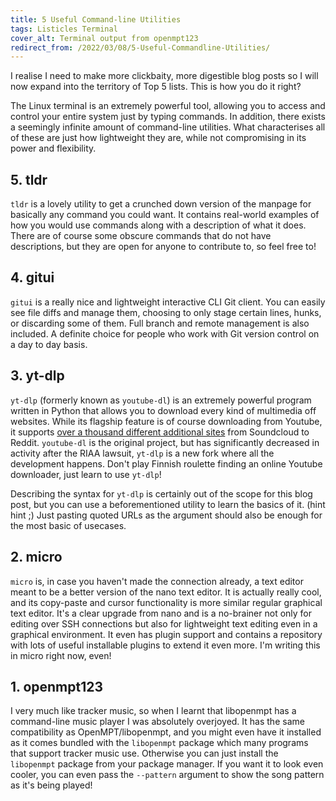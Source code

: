 ```yaml
---
title: 5 Useful Command-line Utilities
tags: Listicles Terminal
cover_alt: Terminal output from openmpt123
redirect_from: /2022/03/08/5-Useful-Commandline-Utilities/
---
```


I realise I need to make more clickbaity, more digestible blog posts so I will now expand into the territory of Top 5 lists. This is how you do it right?

The Linux terminal is an extremely powerful tool, allowing you to access and control your entire system just by typing commands. In addition, there exists a seemingly infinite amount of command-line utilities. What characterises all of these are just how lightweight they are, while not compromising in its power and flexibility.

<!--more-->

## 5. tldr
`tldr` is a lovely utility to get a crunched down version of the manpage for basically any command you could want. It contains real-world examples of how you would use commands along with a description of what it does. There are of course some obscure commands that do not have descriptions, but they are open for anyone to contribute to, so feel free to!

## 4. gitui
`gitui` is a really nice and lightweight interactive CLI Git client. You can easily see file diffs and manage them, choosing to only stage certain lines, hunks, or discarding some of them. Full branch and remote management is also included. A definite choice for people who work with Git version control on a day to day basis.

## 3. yt-dlp
`yt-dlp` (formerly known as `youtube-dl`) is an extremely powerful program written in Python that allows you to download every kind of multimedia off websites. While its flagship feature is of course downloading from Youtube, it supports [over a thousand different additional sites](https://github.com/yt-dlp/yt-dlp/blob/master/supportedsites.md) from Soundcloud to Reddit. `youtube-dl` is the original project, but has significantly decreased in activity after the RIAA lawsuit, `yt-dlp` is a new fork where all the development happens. Don't play Finnish roulette finding an online Youtube downloader, just learn to use `yt-dlp`!

Describing the syntax for `yt-dlp` is certainly out of the scope for this blog post, but you can use a beforementioned utility to learn the basics of it. (hint hint ;) Just pasting quoted URLs as the argument should also be enough for the most basic of usecases.

## 2. micro
`micro` is, in case you haven't made the connection already, a text editor meant to be a better version of the nano text editor. It is actually really cool, and its copy-paste and cursor functionality is more similar regular graphical text editor. It's a clear upgrade from nano and is a no-brainer not only for editing over SSH connections but also for lightweight text editing even in a graphical environment. It even has plugin support and contains a repository with lots of useful installable plugins to extend it even more. I'm writing this in micro right now, even!

## 1. openmpt123
I very much like tracker music, so when I learnt that libopenmpt has a command-line music player I was absolutely overjoyed. It has the same compatibility as OpenMPT/libopenmpt, and you might even have it installed as it comes bundled with the `libopenmpt` package which many programs that support tracker music use. Otherwise you can just install the `libopenmpt` package from your package manager. If you want it to look even cooler, you can even pass the `--pattern` argument to show the song pattern as it's being played!
